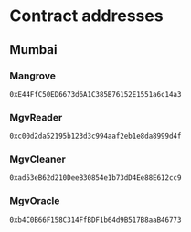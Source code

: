 # Contract addresses

## Mumbai

### Mangrove

```
0xE44FfC50ED6673d6A1C385B76152E1551a6c14a3
```

### MgvReader

```
0xc00d2da52195b123d3c994aaf2eb1e8da8999d4f
```

### MgvCleaner

```
0xad53eB62d210DeeB30854e1b73dD4Ee88E612cc9
```

### MgvOracle

```
0xb4C0B66F158C314FfBDF1b64d9B517B8aaB46773
```
